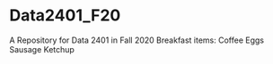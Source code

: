 # Data2401_F20
A Repository for Data 2401 in Fall 2020
Breakfast items:
Coffee
Eggs
Sausage
Ketchup 
